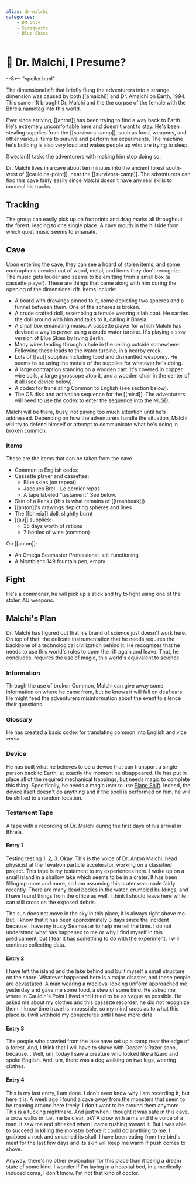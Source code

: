 ```yaml
---
alias: dr-malchi
categories:
    - DM Only
    - Sidequests
    - Blue Skies
---
```

# 🔐 Dr. Malchi, I Presume?

--8<-- "spoiler.html"

The dimensional rift that briefly flung the adventurers into a strange dimension was  caused by both [[amalchi]] and Dr. Amalchi on Earth, 1994. This same rift brought Dr. Malchi and the the corpse of the female with the Bhreia nametag into this world.

Ever since arriving, [[anton]] has been trying to find a way back to Earth. He's extremely uncomfortable here and doesn't want to stay. He's been stealing supplies from the [[survivors-camp]], such as food, weapons, and other various items to survive and perform his experiments. The machine he's building is also very loud and wakes people up who are trying to sleep.

[[weslan]] tasks the adventurers with making him stop doing so.

Dr. Malchi lives in a cave about ten minutes into the ancient forest south-west of [[cauldins-point]], near the [[survivors-camp]]. The adventurers can find this cave fairly easily since Malchi doesn't have any real skills to conceal his tracks.

## Tracking

The group can easily pick up on footprints and drag marks all throughout the forest, leading to one single place. A cave mouth in the hillside from which quiet music seems to emanate.

## Cave

Upon entering the cave, they can see a hoard of stolen items, and some contraptions created out of wood, metal, and items they don't recognize. The music gets louder and seems to be emitting from a small box (a cassette player). These are things that came along with him during the opening of the dimensional rift. Items include:

- A board with drawings pinned to it, some depicting two spheres and a funnel between them. One of the spheres is broken.
- A crude crafted doll, resembling a female wearing a lab coat. He carries the doll around with him and talks to it, calling it Bhreia.
- A small box emanating music. A cassette player for which Malchi has devised a way to power using a crude water turbine. It's playing a slow version of Blue Skies by Irving Berlin.
- Many wires leading through a hole in the ceiling outside somewhere. Following these leads to the water turbine, in a nearby creek.
- Lots of [[au]] supplies including food and dismantled weaponry. He seems to be using the metals of the supplies for whatever he's doing.
- A large contraption standing on a wooden cart. It's covered in copper wire coils, a large gyroscope atop it, and a wooden chair in the center of it all (see device below).
- A codex for translating Common to English (see section below).
- The OS disk and activation sequence for the [[mlsd]]. The adventurers will need to use the codex to enter the sequence into the MLSD.

Malchi will be there, busy, not paying too much attention until he's addressed. Depending on how the adventurers handle the situation, Malchi will try to defend himself or attempt to communicate what he's doing in broken common.

### Items

These are the items that can be taken from the cave.

- Common to English codex
- Cassette player and cassettes:
  - Blue skies (on repeat)
  - Jacques Brel - Le dernier repas
  - A tape labeled "testament" See below.
- Skin of a Kenku (this is what remains of [[trashbeak]])
- [[anton]]'s drawings depicting spheres and lines
- The [[bhreia]] doll, slightly burnt
- [[au]] supplies:
  - 35 days worth of rations
  - 7 bottles of wine (common)

On [[anton]]:

- An Omega Seamaster Professional, still functioning
- A Montblanc 149 fountain pen, empty

## Fight

He's a commoner, he will pick up a stick and try to fight using one of the stolen AU weapons.

## Malchi's Plan

Dr. Malchi has figured out that his brand of science just doesn't work here. On top of that, the delicate instrumentation that he needs requires the backbone of a technological civilization behind it. He recognizes that he needs to use this world's rules to open the rift again and leave. That, he concludes, requires the use of magic, this world's equivalent to science.

### Information

Through the use of broken Common, Malchi can give away some information on where he came from, but he knows it will fall on deaf ears. He might feed the adventurers misinformation about the event to silence their questions.

### Glossary

He has created a basic codex for translating common into English and vice versa.

### Device

He has built what he believes to be a device that can transport a single person back to Earth, at exactly the moment he disappeared. He has put in place all of the required mechanical trappings, but needs magic to complete this thing. Specifically, he needs a magic user to use [Plane Shift](https://www.dndbeyond.com/spells/plane-shift). Indeed, the device itself doesn't do anything and if the spell is performed on him, he will be shifted to a random location.

### Testament Tape

A tape with a recording of Dr. Malchi during the first days of his arrival in Bhreia.

#### Entry 1

Testing testing 1, 2, 3. Okay. This is the voice of Dr. Anton Malchi, head physicist at the Tevatron particle accelerator, working on a classified project. This tape is my testament to my experiences here. I woke up on a small island in a shallow lake which seems to be in a crater. It has been filling up more and more, so I am assuming this crater was made fairly recently. There are many dead bodies in the water, crumbled buildings, and I have found things from the office as well. I think I should leave here while I can still cross on the exposed debris.

The sun does not move in the sky in this place, it is always right above me. But, I know that it has been approximately 3 days since the incident because I have my trusty Seamaster to help me tell the time. I do not understand what has happened to me or why I find myself in this predicament, but I fear it has something to do with the experiment. I will continue collecting data.

#### Entry 2

I have left the island and the lake behind and built myself a small structure on the shore. Whatever happened here is a major disaster, and these people are devastated. A man wearing a medieval looking uniform approached me yesterday and gave me some food, a stew of some kind. He asked me where in Cauldin's Point I lived and I tried to be as vague as possible. He asked me about my clothes and this cassette recorder, he did not recognize them. I know time travel is impossible, so my mind races as to what this place is. I will withhold my conjectures until I have more data.

#### Entry 3

The people who crawled from the lake have set up a camp near the edge of a forest. And, I think that I will have to shave with Occam's Razor soon, because... Well, um, today I saw a creature who looked like a lizard and spoke English. And, um, there was a dog walking on two legs, wearing clothes.

#### Entry 4

This is my last entry, I am done. I don't even know why I am recording it, but here it is. A week ago I found a cave away from the monsters that seem to be roaming around here freely. I don't want to be around them anymore. This is a fucking nightmare. And just when I thought it was safe in this cave, a crow walks in. Let me be clear, ok? A crow with arms and the voice of a man. It saw me and shrieked when I came rushing toward it. But I was able to succeed in killing the monster before it could do anything to me. I grabbed a rock and smashed its skull. I have been eating from the bird's meat for the last few days and its skin will keep me warm if push comes to shove.

Anyway, there's no other explanation for this place than it being a dream state of some kind. I wonder if I'm laying in a hospital bed, in a medically induced coma, I don't know. I'm not that kind of doctor.
